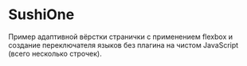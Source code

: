 # SushiOne
Пример адаптивной вёрстки странички с применением flexbox и создание переключателя языков без плагина на чистом JavaScript (всего несколько строчек).
